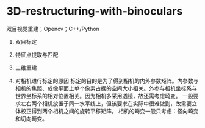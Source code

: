 # 3D-restructuring-with-binoculars
双目视觉重建；Opencv；C++/Python
1. 双目标定
2. 特征点提取与匹配
3. 三维重建

1. 对相机进行标定的原因
  标定的目的是为了得到相机的内外参数矩阵。内参数与相机的焦距、成像平面上单个像素占据的空间大小相关。外参与相机坐标系与世界坐标系的相对位置相关。因为相机多采用透镜，故还需考虑畸变。
  一般要求左右两个相机放置于同一水平线上，但该要求在实际中很难做到，故需要立体校正得到两个相机之间的旋转平移矩阵。
	相机的畸变一般只考虑：径向畸变和切向畸变。
